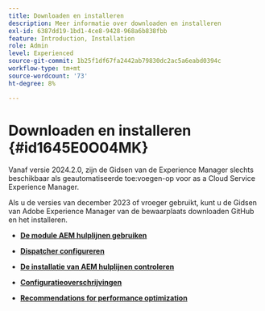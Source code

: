 ```yaml
---
title: Downloaden en installeren
description: Meer informatie over downloaden en installeren
exl-id: 6387dd19-1bd1-4ce8-9428-968a6b838fbb
feature: Introduction, Installation
role: Admin
level: Experienced
source-git-commit: 1b25f1df67fa2442ab79830dc2ac5a6eabd0394c
workflow-type: tm+mt
source-wordcount: '73'
ht-degree: 8%

---
```


# Downloaden en installeren {#id1645E0O04MK}

Vanaf versie 2024.2.0, zijn de Gidsen van de Experience Manager slechts beschikbaar als geautomatiseerde toe:voegen-op voor as a Cloud Service Experience Manager.

Als u de versies van december 2023 of vroeger gebruikt, kunt u de Gidsen van Adobe Experience Manager van de bewaarplaats downloaden GitHub en het installeren.


- **[De module AEM hulplijnen gebruiken](download-install-dxml-first-time.md)**

- **[Dispatcher configureren](download-install-configure-dispatcher.md)**

- **[De installatie van AEM hulplijnen controleren](download-install-verify-dxml-installation.md)**

- **[Configuratieoverschrijvingen](download-install-additional-config-override.md)**

- **[Recommendations for performance optimization](download-install-recommend-perf-optimiz.md)**
